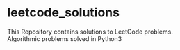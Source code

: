 # leetcode_solutions
This Repository contains solutions to LeetCode problems.
<br>
Algorithmic problems solved in Python3
